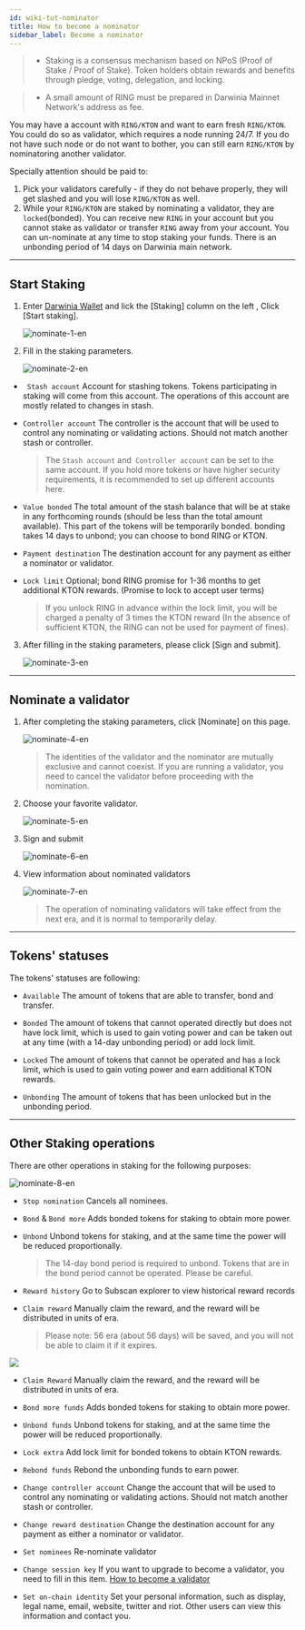 ```yaml
---
id: wiki-tut-nominator
title: How to become a nominator
sidebar_label: Become a nominator
---
```

> - Staking is a consensus mechanism based on NPoS (Proof of Stake / Proof of Stake). Token holders obtain rewards and benefits through pledge, voting, delegation, and locking.

> - A small amount of RING must be prepared in  Darwinia Mainnet Network's address as fee.

You may have a account with `RING/KTON` and want to earn fresh `RING/KTON`. You could do so as validator, which requires a node running 24/7.
If you do not have such node or do not want to bother, you can still earn `RING/KTON` by nominatoring another validator.

Specially attention should be paid to:

1. Pick your validators carefully - if they do not behave properly, they will get slashed and you will lose `RING/KTON` as well.
2. While your `RING/KTON` are staked by nominating a validator, they are `locked`(bonded). You can receive new `RING` in your account but you cannot stake as validator
or transfer `RING` away from your account. You can un-nominate at any time to stop staking your funds. There is an unbonding period of 14 days on Darwinia main network.

<hr />

## Start Staking

1. Enter [Darwinia Wallet](https://apps.darwinia.network) and lick the [Staking] column on the left , Click [Start staking].
   
   ![nominate-1-en](assets/nominate-1-en.png)

2. Fill in the staking parameters.

   ![nominate-2-en](assets/nominate-2-en.png)
  
  - ` Stash account` Account for stashing tokens. Tokens participating in staking will come from this account. The operations of this account are mostly related to changes in stash.
  
  - `Controller account`  The controller is the account that will be used to control any nominating or validating actions. Should not match another stash or controller.

     > The `Stash account` and` Controller account` can be set to the same account. If you hold more tokens or have higher security requirements, it is recommended to set up different accounts here.
	 
  - `Value bonded` The total amount of the stash balance that will be at stake in any forthcoming rounds (should be less than the total amount available).  This part of the tokens will be temporarily bonded. bonding takes 14 days to unbond; you can choose to bond RING or KTON.

  - `Payment destination` The destination account for any payment as either a nominator or validator.

  - `Lock limit` Optional; bond RING promise for 1-36 months to get additional KTON rewards. (Promise to lock to accept user terms)

     > If you unlock RING in advance within the lock limit, you will be charged  a penalty of 3 times the KTON reward (In the absence of sufficient KTON, the RING can not be used for payment of fines).

3. After filling in the staking parameters, please click [Sign and submit].
   
   ![nominate-3-en](assets/nominate-3-en.png)

<hr />

## Nominate a validator

1. After completing the staking parameters, click [Nominate] on this page.
   
   ![nominate-4-en](assets/wiki-tut-nominator-4-en.png)

     > The identities of the validator and the nominator are mutually exclusive and cannot coexist. If you are running a validator, you need to cancel the validator before proceeding with the nomination.

2. Choose your favorite validator.
   
   ![nominate-5-en](assets/wiki-tut-nominator-5-en.png)


3. Sign and submit
   
   ![nominate-6-en](assets/wiki-tut-nominator-6-en.png)

4. View information about nominated validators
   
   ![nominate-7-en](assets/wiki-tut-nominator-7-en.png)

     > The operation of nominating validators will take effect from the next era, and it is normal to temporarily delay.

<hr />

## Tokens' statuses

The tokens' statuses are following:

- `Available` The amount of tokens that are able to transfer, bond and transfer.

- `Bonded` The amount of tokens that cannot operated directly but does not have lock limit, which is used to gain voting power and can be taken out at any time (with a 14-day unbonding period) or add lock limit.

- `Locked` The amount of tokens that cannot be operated and has a lock limit, which is used to gain voting power and earn additional KTON rewards.

- `Unbonding` The amount of tokens that has been unlocked but in the unbonding period.
  
<hr />

## Other Staking operations

There are other operations in staking for the following purposes:

![nominate-8-en](assets/wiki-tut-nominator-8-en.png)

- `Stop nomination` Cancels all nominees.

- `Bond` & `Bond more` Adds bonded tokens for staking to obtain more power.

- `Unbond` Unbond tokens for staking, and at the same time the power will be reduced proportionally.
  
   > The 14-day bond period is required to unbond. Tokens that are in the bond period cannot be operated. Please be careful.
  
- `Reward history` Go to Subscan explorer to view historical reward records

- `Claim reward` Manually claim the reward, and the reward will be distributed in units of era.

  > Please note: 56 era (about 56 days) will be saved, and you will not be able to claim it if it expires.

![](assets/wiki-tut-nominator-9-en.png)

- `Claim Reward` Manually claim the reward, and the reward will be distributed in units of era.

- `Bond more funds` Adds bonded tokens for staking to obtain more power.

- `Unbond funds` Unbond tokens for staking, and at the same time the power will be reduced proportionally. 
  
- `Lock extra` Add lock limit for bonded tokens to obtain KTON rewards.

- `Rebond funds` Rebond the unbonding funds to earn power.

- `Change controller account` Change the account  that will be used to control any nominating or validating actions. Should not match another stash or controller.

- `Change reward destination` Change the destination account for any payment as either a nominator or validator.

- `Set nominees` Re-nominate validator

- `Change session key` If you want to upgrade to become a validator, you need to fill in this item. [How to become a validator](https://docs.darwinia.network/docs/en/wiki-tut-validator)

- `Set on-chain identity` Set your personal information, such as display, legal name, email, website, twitter and riot. Other users can view this information and contact you.


